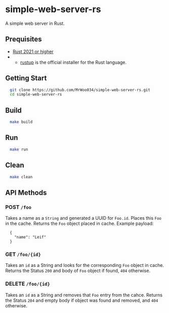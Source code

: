 # simple-web-server-rs
A simple web server in Rust.
## Prequisites
- [Rust 2021 or higher](https://www.rust-lang.org/learn/get-started)
- - [rustup](https://rustup.rs/) is the official installer for the Rust language.

## Getting Start
```bash
  git clone https://github.com/MrWoo034/simple-web-server-rs.git
  cd simple-web-server-rs
```

## Build
```bash
  make build
```

## Run
```bash
  make run
```

## Clean
```bash
  make clean
```

## API Methods
  ### POST `/foo`
  Takes a name as a `String` and generated a UUID for `Foo.id`.  Places this `Foo` in the cache.
  Returns the `Foo` object placed in cache.
  Example payload:
  ```jsonlines
    {
      "name": "Leif"
    }
  ```
  
  ### GET `/foo/{id}`
  Takes an `id` as a String and looks for the corresponding `Foo` object in cache.
  Returns the Status `200` and body of `Foo` object if found, `404` otherwise.
  
  ### DELETE `/foo/{id}`
  Takes an `id` as a String and removes that `Foo` entry from the cahce.
  Returns the Status `204` and empty body if object was found and removed, and `404` otherwise.
  
  
